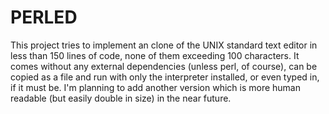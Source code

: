 PERLED
=====

This project tries to implement an clone of the UNIX standard text
editor in less than 150 lines of code, none of them exceeding 100
characters. It comes without any external dependencies (unless perl,
of course), can be copied as a file and run with only the interpreter
installed, or even typed in, if it must be. I'm planning to add
another version which is more human readable (but easily double in
size) in the near future.
